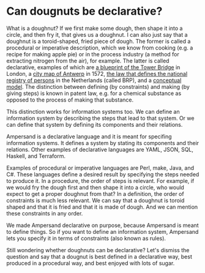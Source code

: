 # Can dougnuts be declarative?

What is a doughnut? If we first make some dough, then shape it into a circle, and then fry it, that gives us a doughnut. I can also just say that a doughnut is a toroid-shaped, fried piece of dough. The former is called a procedural or imperative description, which we know from cooking \(e.g. a recipe for making apple pie\) or in the process industry \(a method for extracting nitrogen from the air\), for example. The latter is called declarative, examples of which are [a blueprint of the Tower Bridge](https://en.wikipedia.org/wiki/File:Tower_bridge_schm020.png) in London, a [city map of Antwerp](https://en.wikipedia.org/wiki/City_map#/media/File:Antwerp,_Belgium,_Braun_and_Hogenberg,_1572-79.jpg) in 1572, [the law that defines the national registry of persons](http://wetten.overheid.nl/jci1.3:c:BWBR0033715) in the Netherlands \(called BRP\), and a [conceptual model](http://www.iso-architecture.org/ieee-1471/cm/Conceptual-Realm.png). The distinction between defining \(by constraints\) and making \(by giving steps\) is known in patent law, e.g. for a chemical substance as opposed to the process of making that substance.

This distinction works for information systems too. We can define an information system by describing the steps that lead to that system. Or we can define that system by defining its components and their relations. 

Ampersand is a declarative language and it is meant for specifing information systems. It defines a system by stating its components and their relations. Other examples of declarative languages are YAML, JSON, SQL, Haskell, and Terraform.

Examples of procedural or imperative languages are Perl, make, Java, and C\#. These languages define a desired result by specifying the steps needed to produce it. In a procedure, the order of steps is relevant. For example, if we would fry the dough first and then shape it into a circle, who would expect to get a proper doughnut from that? In a definition, the order of constraints is much less relevant. We can say that a doughnut is toroid shaped and that it is fried and that it is made of dough. And we can mention these constraints in any order.

We made Ampersand declarative on purpose, because Ampersand is meant to define things. So if you want to define an information system, Ampersand lets you specify it in terms of constraints \(also known as rules\).

Still wondering whether doughnuts can be declarative? Let's dismiss the question and say that a dougnut is best defined in a declarative way, best produced in a procedural way, and best enjoyed with lots of sugar.

